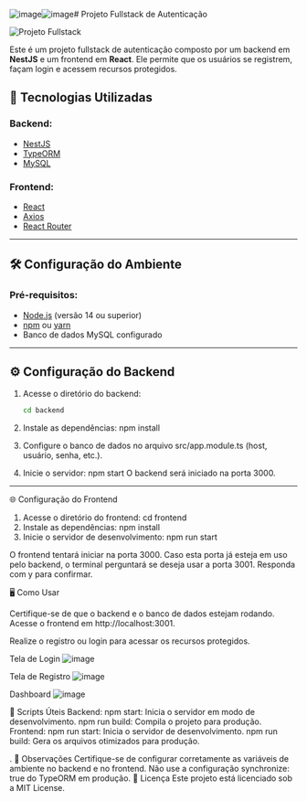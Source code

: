 ![image](https://github.com/user-attachments/assets/47ebf728-742e-41e7-8ff0-50071f4a7f38)![image](https://github.com/user-attachments/assets/48b786f7-4b50-4256-95ee-396c8a80582a)# Projeto Fullstack de Autenticação

![Projeto Fullstack](https://via.placeholder.com/800x400?text=Imagem+do+Projeto)

Este é um projeto fullstack de autenticação composto por um backend em **NestJS** e um frontend em **React**. 
Ele permite que os usuários se registrem, façam login e acessem recursos protegidos.

## 🚀 Tecnologias Utilizadas

### Backend:
- [NestJS](https://nestjs.com/)
- [TypeORM](https://typeorm.io/)
- [MySQL](https://www.mysql.com/)

### Frontend:
- [React](https://reactjs.org/)
- [Axios](https://axios-http.com/)
- [React Router](https://reactrouter.com/)

---

## 🛠️ Configuração do Ambiente

### Pré-requisitos:
- [Node.js](https://nodejs.org/) (versão 14 ou superior)
- [npm](https://www.npmjs.com/) ou [yarn](https://yarnpkg.com/)
- Banco de dados MySQL configurado

---
## ⚙️ Configuração do Backend

1. Acesse o diretório do backend:

   ```bash
   cd backend
2. Instale as dependências:
  npm install
3. Configure o banco de dados no arquivo src/app.module.ts (host, usuário, senha, etc.).
4. Inicie o servidor:
   npm start
O backend será iniciado na porta 3000.

---

🌐 Configuração do Frontend
1. Acesse o diretório do frontend:
  cd frontend
2. Instale as dependências:
  npm install
3. Inicie o servidor de desenvolvimento:
  npm run start

O frontend tentará iniciar na porta 3000. Caso esta porta já esteja em uso pelo backend, o terminal perguntará se deseja usar a porta 3001.
Responda com y para confirmar.

🖥️ Como Usar

Certifique-se de que o backend e o banco de dados estejam rodando.
Acesse o frontend em http://localhost:3001.

Realize o registro ou login para acessar os recursos protegidos.


Tela de Login
![image](https://github.com/user-attachments/assets/2d775af5-8912-462c-bd31-9a35da2620cf)

Tela de Registro
![image](https://github.com/user-attachments/assets/08a28361-3a96-4033-9c9a-d8b16886351f)

Dashboard
![image](https://github.com/user-attachments/assets/9c87e6ac-0584-4d27-9a44-c874d3076e53)


📜 Scripts Úteis
Backend:
npm start: Inicia o servidor em modo de desenvolvimento.
npm run build: Compila o projeto para produção.
Frontend:
npm run start: Inicia o servidor de desenvolvimento.
npm run build: Gera os arquivos otimizados para produção.

.
📌 Observações
Certifique-se de configurar corretamente as variáveis de ambiente no backend e no frontend.
Não use a configuração synchronize: true do TypeORM em produção.
📄 Licença
Este projeto está licenciado sob a MIT License.





